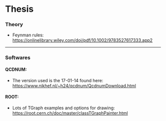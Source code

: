 # Thesis

### Theory
- Feynman rules: https://onlinelibrary.wiley.com/doi/pdf/10.1002/9783527617333.app2 
* * *
### Softwares
#### QCDNUM:
- The version used is the 17-01-14 found here: https://www.nikhef.nl/~h24/qcdnum/QcdnumDownload.html

#### ROOT:
- Lots of TGraph examples and options for drawing: https://root.cern.ch/doc/master/classTGraphPainter.html
